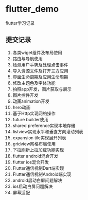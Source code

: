 # flutter_demo

flutter学习记录

## 提交记录

1. 各类wiget组件及布局使用
2. 路由与导航使用
3. 检测用户手势及处理点击事件
4. 导入资源文件及打开三方应用
5. 界面生命周期及应用生命周期
6. 修改主题色及字体功能
7. 拍照app开发，图片获取与展示
8. 图片控件开发
9. 动画animation开发
10. hero动画
11. 基于Http实现网络操作
12. future builder使用
13. shared preference实现本地存储
14. listview实现水平和垂直方向滚动列表
15. expansion tile实现展开列表
16. gridview网格布局使用
17. 下拉刷新上拉加载功能实现
18. flutter android混合开发
19. flutter ios混合开发
20. Flutter通信机制Dart端实现
21. Flutter通信机制Android端实现
22. android启动白屏问题解决
23. ios启动白屏问题解决
24. 屏幕适配
